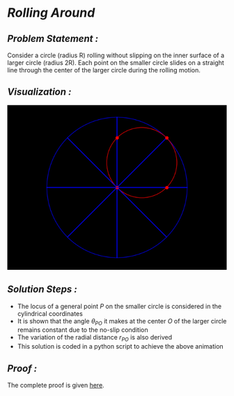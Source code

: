 <b><i> Rolling Around </b></i>
==
<i> Problem Statement : </i>
--

Consider a circle (radius R) rolling without slipping on the inner surface of a larger circle (radius 2R). Each point on the smaller circle slides on a straight line through the center of the larger circle during the rolling motion.

<i> Visualization : </i>
--

![GIF](./animation/black_roll.gif)

<i> Solution Steps : </i>
--

* The locus of a general point $P$ on the smaller circle is considered in the cylindrical coordinates
* It is shown that the angle $\theta_{PO}$ it makes at the center $O$ of the larger circle remains constant due to the no-slip condition
* The variation of the radial distance $r_{PO}$ is also derived
* This solution is coded in a python script to achieve the above animation

<i> Proof : </i>
--
The complete proof is given [here](./docu/main.pdf).